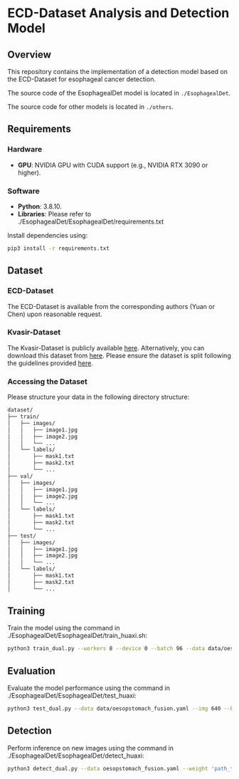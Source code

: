 # **ECD-Dataset Analysis and Detection Model**

## **Overview**
This repository contains the implementation of a detection model based on the ECD-Dataset for esophageal cancer detection.

The source code of the EsophagealDet model is located in `./EsophagealDet`.

The source code for other models is located in `./others`.

## **Requirements**
### **Hardware**
- **GPU**: NVIDIA GPU with CUDA support (e.g., NVIDIA RTX 3090 or higher).

### **Software**
- **Python**: 3.8.10.
- **Libraries**:
  Please refer to ./EsophagealDet/EsophagealDet/requirements.txt

Install dependencies using:
```bash
pip3 install -r requirements.txt
```

## **Dataset**
### **ECD-Dataset**
The ECD-Dataset is available from the corresponding authors (Yuan or Chen) upon reasonable request.

### **Kvasir-Dataset**
The Kvasir-Dataset is publicly available [here](https://datasets.simula.no/kvasir/). Alternatively, you can download this dataset from [here](https://www.kaggle.com/datasets/meetnagadia/kvasir-dataset). Please ensure the dataset is split following the guidelines provided [here](https://github.com/DengPingFan/PraNet).

### **Accessing the Dataset**
Please structure your data in the following directory structure:
```bash
dataset/
├── train/
│   ├── images/
│   │   ├── image1.jpg
│   │   ├── image2.jpg
│   │   └── ...
│   └── labels/
│       ├── mask1.txt
│       ├── mask2.txt
│       └── ...
├── val/
│   ├── images/
│   │   ├── image1.jpg
│   │   ├── image2.jpg
│   │   └── ...
│   └── labels/
│       ├── mask1.txt
│       ├── mask2.txt
│       └── ...
├── test/
│   ├── images/
│   │   ├── image1.jpg
│   │   ├── image2.jpg
│   │   └── ...
│   └── labels/
│       ├── mask1.txt
│       ├── mask2.txt
│       └── ...
```

## **Training**
Train the model using the command in ./EsophagealDet/EsophagealDet/train_huaxi.sh:
```bash
python3 train_dual.py --workers 8 --device 0 --batch 96 --data data/oesopstomach_fusion.yaml --img 640 --cfg models/detect/huaxi-det.yaml --weights '' --hyp hyp.scratch-high-huaxi-aug.yaml --min-items 0 --epochs 500 --name EsophagealDet
```

## **Evaluation**
Evaluate the model performance  using the command in ./EsophagealDet/EsophagealDet/test_huaxi:
```bash
python3 test_dual.py --data data/oesopstomach_fusion.yaml --img 640 --batch 32 --conf 0.001 --iou 0.7 --device 0 --weights 'path_to_weights' --name EsophagealDet --task test
```

## **Detection**
Perform inference on new images using the command in ./EsophagealDet/EsophagealDet/detect_huaxi:
```bash
python3 detect_dual.py --data oesopstomach_fusion.yaml --weight 'path_to_your_weights' --name detection
```
